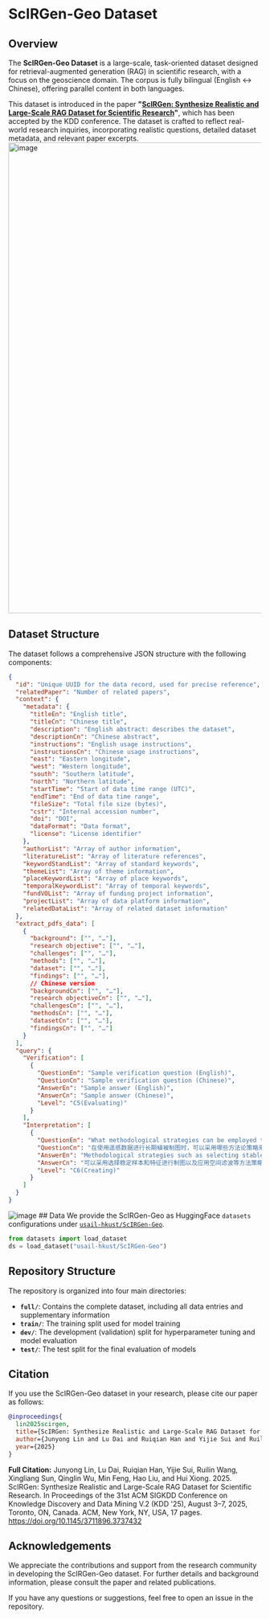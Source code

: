 # ScIRGen-Geo Dataset

## Overview

The **ScIRGen-Geo Dataset** is a large-scale, task-oriented dataset designed for retrieval-augmented generation (RAG) in scientific research, with a focus on the geoscience domain. The corpus is fully bilingual (English ↔ Chinese), offering parallel content in both languages. 

This dataset is introduced in the paper **"[ScIRGen: Synthesize Realistic and Large-Scale RAG Dataset for Scientific Research]()"**, which has been accepted by the KDD conference. The dataset is crafted to reflect real-world research inquiries, incorporating realistic questions, detailed dataset metadata, and relevant paper excerpts.
<img width="937" alt="image" src="https://github.com/user-attachments/assets/669fcc5e-df91-46c1-8a9a-19eb26c9ad50" />


## Dataset Structure

The dataset follows a comprehensive JSON structure with the following components:

```json
{
  "id": "Unique UUID for the data record, used for precise reference",
  "relatedPaper": "Number of related papers",
  "context": {
    "metadata": {
      "titleEn": "English title",
      "titleCn": "Chinese title",
      "description": "English abstract: describes the dataset",
      "descriptionCn": "Chinese abstract",
      "instructions": "English usage instructions",
      "instructionsCn": "Chinese usage instructions",
      "east": "Eastern longitude",
      "west": "Western longitude",
      "south": "Southern latitude",
      "north": "Northern latitude",
      "startTime": "Start of data time range (UTC)",
      "endTime": "End of data time range",
      "fileSize": "Total file size (bytes)",
      "cstr": "Internal accession number",
      "doi": "DOI",
      "dataFormat": "Data format",
      "license": "License identifier"
    },
    "authorList": "Array of author information",
    "literatureList": "Array of literature references",
    "keywordStandList": "Array of standard keywords",
    "themeList": "Array of theme information",
    "placeKeywordList": "Array of place keywords",
    "temporalKeywordList": "Array of temporal keywords",
    "fundVOList": "Array of funding project information",
    "projectList": "Array of data platform information",
    "relatedDataList": "Array of related dataset information"
  },
  "extract_pdfs_data": [
    {
      "background": ["", "…"],
      "research objective": ["", "…"],
      "challenges": ["", "…"],
      "methods": ["", "…"],
      "dataset": ["", "…"],
      "findings": ["", "…"],
      // Chinese version
      "backgroundCn": ["", "…"],
      "research objectiveCn": ["", "…"],
      "challengesCn": ["", "…"],
      "methodsCn": ["", "…"],
      "datasetCn": ["", "…"],
      "findingsCn": ["", "…"]
    }
  ],
  "query": {
    "Verification": [
      {
        "QuestionEn": "Sample verification question (English)",
        "QuestionCn": "Sample verification question (Chinese)",
        "AnswerEn": "Sample answer (English)",
        "AnswerCn": "Sample answer (Chinese)",
        "Level": "C5(Evaluating)"
      }
    ],
    "Interpretation": [
      {
        "QuestionEn": "What methodological strategies can be employed to minimize errors in long-term vegetation mapping using remote sensing data?",
        "QuestionCn": "在使用遥感数据进行长期植被制图时，可以采用哪些方法论策略来最小化错误？",
        "AnswerEn": "Methodological strategies such as selecting stable samples and features for mapping and applying spatial filtering can be employed to minimize errors in long-term vegetation mapping using remote sensing data, as these approaches help ensure consistency and improve accuracy across different time periods.",
        "AnswerCn": "可以采用选择稳定样本和特征进行制图以及应用空间滤波等方法策略，以最小化使用遥感数据进行长期植被制图中的错误，因为这些方法有助于确保一致性并提高不同时间段的准确性。",
        "Level": "C6(Creating)"
      }
    ]
  }
}
```
![image](https://github.com/user-attachments/assets/ceeaf01b-5748-43c3-b32a-09c40056aa02) ## Data
We provide the ScIRGen-Geo as HuggingFace `datasets` configurations under [`usail-hkust/ScIRGen-Geo`](https://huggingface.co/usail-hkust/ScIRGen-Geo). 
```python
from datasets import load_dataset
ds = load_dataset("usail-hkust/ScIRGen-Geo")
```
## Repository Structure

The repository is organized into four main directories:

- **`full/`**: Contains the complete dataset, including all data entries and supplementary information
- **`train/`**: The training split used for model training
- **`dev/`**: The development (validation) split for hyperparameter tuning and model evaluation
- **`test/`**: The test split for the final evaluation of models

## Citation

If you use the ScIRGen-Geo dataset in your research, please cite our paper as follows:

```bibtex
@inproceedings{
  lin2025scirgen,
  title={ScIRGen: Synthesize Realistic and Large-Scale RAG Dataset for Scientific Research},
  author={Junyong Lin and Lu Dai and Ruiqian Han and Yijie Sui and Ruilin Wang and Xingliang Sun and Qinglin Wu and Min Feng and Hao Liu and Hui Xiong},
  year={2025}
}
```

**Full Citation:**
Junyong Lin, Lu Dai, Ruiqian Han, Yijie Sui, Ruilin Wang, Xingliang Sun, Qinglin Wu, Min Feng, Hao Liu, and Hui Xiong. 2025. ScIRGen: Synthesize Realistic and Large-Scale RAG Dataset for Scientific Research. In Proceedings of the 31st ACM SIGKDD Conference on Knowledge Discovery and Data Mining V.2 (KDD '25), August 3–7, 2025, Toronto, ON, Canada. ACM, New York, NY, USA, 17 pages. https://doi.org/10.1145/3711896.3737432

## Acknowledgements

We appreciate the contributions and support from the research community in developing the ScIRGen-Geo dataset. For further details and background information, please consult the paper and related publications. 

If you have any questions or suggestions, feel free to open an issue in the repository.
